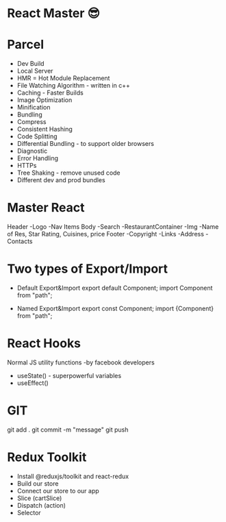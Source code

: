 # React Master 😎


# Parcel
- Dev Build
- Local Server
- HMR = Hot Module Replacement
- File Watching Algorithm - written in c++
- Caching - Faster Builds
- Image Optimization
- Minification
- Bundling
- Compress
- Consistent Hashing
- Code Splitting
- Differential Bundling - to support older browsers
- Diagnostic
- Error Handling
- HTTPs
- Tree Shaking - remove unused code
- Different dev and prod bundles


# Master React

Header
 -Logo
 -Nav Items
Body
 -Search
 -RestaurantContainer
  -Img
  -Name of Res, Star Rating, Cuisines, price
Footer
 -Copyright
 -Links
 -Address
 -Contacts


# Two types of Export/Import

- Default Export&Import
export default Component;
import Component from "path";

- Named Export&Import
export const Component;
import {Component} from "path";


# React Hooks

 Normal JS utility functions    -by facebook developers
 - useState()   - superpowerful variables
 - useEffect()


# GIT

git add .
git commit -m "message"
git push


# Redux Toolkit
 - Install @reduxjs/toolkit and react-redux
 - Build our store
 - Connect our store to our app
 - Slice (cartSlice)
 - Dispatch (action)
 - Selector